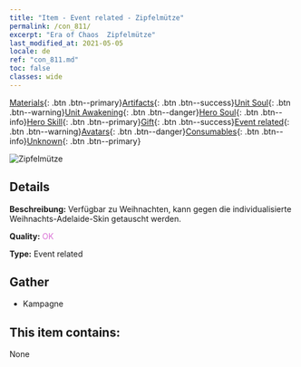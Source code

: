 ```yaml
---
title: "Item - Event related - Zipfelmütze"
permalink: /con_811/
excerpt: "Era of Chaos  Zipfelmütze"
last_modified_at: 2021-05-05
locale: de
ref: "con_811.md"
toc: false
classes: wide
---
```

 [Materials](/ItemsDE/){: .btn .btn--primary}[Artifacts](/ItemsDE/Artifacts/){: .btn .btn--success}[Unit Soul](/ItemsDE/UnitSoul/){: .btn .btn--warning}[Unit Awakening](/ItemsDE/UnitAwakening/){: .btn .btn--danger}[Hero Soul](/ItemsDE/HeroSoul/){: .btn .btn--info}[Hero Skill](/ItemsDE/HeroSkill/){: .btn .btn--primary}[Gift](/ItemsDE/Gift/){: .btn .btn--success}[Event related](/ItemsDE/Events/){: .btn .btn--warning}[Avatars](/ItemsDE/Avatars/){: .btn .btn--danger}[Consumables](/ItemsDE/Consumables/){: .btn .btn--info}[Unknown](/ItemsDE/Unknown/){: .btn .btn--primary}

 ![Zipfelmütze](/images/t/i_3069.png)

## Details
 **Beschreibung:** Verfügbar zu Weihnachten, kann gegen die individualisierte Weihnachts-Adelaide-Skin getauscht werden.

 **Quality:** <span style="color: #DA70D6">OK</span>

 **Type:** Event related

## Gather

*    Kampagne 

## This item contains:

  None

